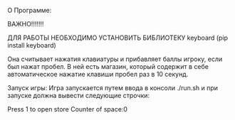 О Программе:

ВАЖНО!!!!!!!

ДЛЯ РАБОТЫ НЕОБХОДИМО УСТАНОВИТЬ БИБЛИОТЕКУ keyboard (pip install keyboard)


Она считывает нажатия клавиатуры и прибавляет баллы игроку, если был нажат пробел. В ней есть магазин, который содержит в себе автоматическое нажатие клавиши пробел раз в 10 секунд.

Запуск игры:
Игра запускается путем ввода в консоли ./run.sh и при запуске должна вывести следующие строчки:

Press 1 to open store 
Counter of space:0
